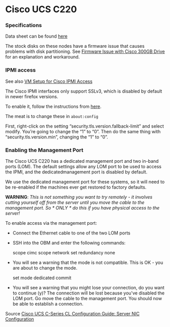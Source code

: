 # Cisco UCS C220

### Specifications
Data sheet can be found [here](https://www.google.com/webhp?sourceid=chrome-instant&rlz=1C5CHFA_enTH540US541&ion=1&espv=2&ie=UTF-8#q=ucs+c220+m3+sff+datasheet)

The stock disks on these nodes have a firmware issue that causes problems with disk partitioning. See [Firmware Issue with Cisco 300GB Drive](Firmware-Issue-with-Cisco-300GB-Drive.html) for an explanation and workaround.

### IPMI access
See also [VM Setup for Cisco IPMI Access](VM-Setup-for-Cisco-IPMI-Access.html)

The Cisco IPMI interfaces only support SSLv3, which is disabled by default in newer firefox versions.

To enable it, follow the instructions from [here](http://www.ryananddebi.com/2014/12/10/bypassing-the-ssl_error_no_cypher_overlap-error-in-firefox-34/).

The meat is to change these in `about:config`

First, right-click on the setting “security.tls.version.fallback-limit” and select modify. You’re going to change the “1” to “0”. Then do the same thing with “security.tls.version.min”, changing the “1” to “0”.

### Enabling the Management Port
The Cisco UCS C220 has a dedicated management port and two in-band ports (LOM). The default settings allow any LOM port to be used to access the IPMI, and the dedicatedmanagement port is disabled by default. 

We use the dedicated management port for these systems, so it will need to be re-enabled if the machines ever get restored to factory defaults.

**WARNING**: *This is not something you want to try remotely - it involves cutting yourself off from the server until you move the cable to the management port.  So * ONLY * do this if you have physical access to the server!*

To enable access via the management port:
* Connect the Ethernet cable to one of the two LOM ports
* SSH into the OBM and enter the following commands:

    scope cimc
    scope network
    set redundancy none

* You will see a warning that the mode is not compatible.  This is OK - you are about to change the mode.

    set mode dedicated
    commit

* You will see a warning that you might lose your connection, do you want to continue (y)? The connection will be lost because you've disabled the LOM port. Go move the cable to the management port. You should now be able to establish a connection.

Source [Cisco UCS C-Series CL Configuration Guide: Server NIC Configuration ](http://www.cisco.com/c/en/us/td/docs/unified_computing/ucs/c/sw/cli/config/guide/2-0/b_Cisco_UCS_C-Series_CLI_Configuration_Guide_201/b_Cisco_UCS_C-Series_CLI_Configuration_Guide_201_chapter_01000.html#d43507e44a1635)

